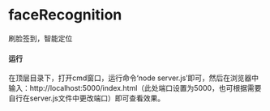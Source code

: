 # faceRecognition
刷脸签到，智能定位

#### 运行
在顶层目录下，打开cmd窗口，运行命令‘node server.js’即可，然后在浏览器中输入：http://localhost:5000/index.html（此处端口设置为5000，也可根据需要自行在server.js文件中更改端口）即可查看效果。
